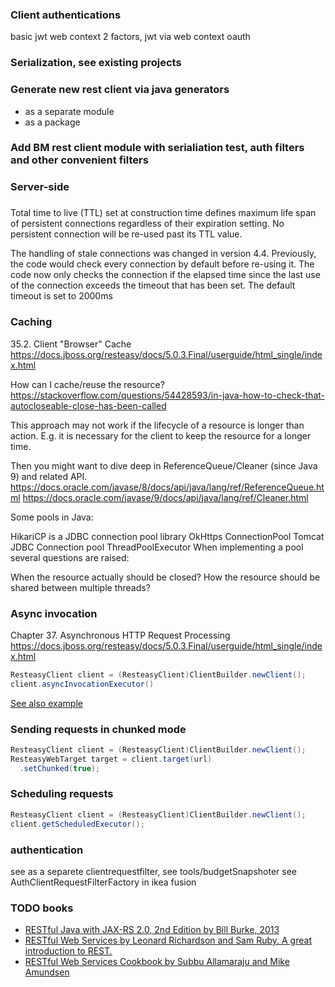 ### Client authentications

basic
jwt
web context
2 factors, jwt via web context
oauth

### Serialization, see existing projects

### Generate new rest client via java generators

- as a separate module
- as a package

###  Add BM rest client module with serialiation test, auth filters and other convenient filters

### Server-side

###
Total time to live (TTL) set at construction time defines maximum life span of persistent connections regardless of their expiration setting. No persistent connection will be re-used past its TTL value.

The handling of stale connections was changed in version 4.4. Previously, the code would check every connection by default before re-using it. The code now only checks the connection if the elapsed time since the last use of the connection exceeds the timeout that has been set. The default timeout is set to 2000ms

### Caching

35.2. Client "Browser" Cache
https://docs.jboss.org/resteasy/docs/5.0.3.Final/userguide/html_single/index.html

How can I cache/reuse the resource?
https://stackoverflow.com/questions/54428593/in-java-how-to-check-that-autocloseable-close-has-been-called

This approach may not work if the lifecycle of a resource is longer than action. E.g. it is necessary for the client to keep the resource for a longer time.

Then you might want to dive deep in ReferenceQueue/Cleaner (since Java 9) and related API.
https://docs.oracle.com/javase/8/docs/api/java/lang/ref/ReferenceQueue.html
https://docs.oracle.com/javase/9/docs/api/java/lang/ref/Cleaner.html


Some pools in Java:

HikariCP is a JDBC connection pool library
OkHttps ConnectionPool
Tomcat JDBC Connection pool
ThreadPoolExecutor
When implementing a pool several questions are raised:

When the resource actually should be closed?
How the resource should be shared between multiple threads?

### Async invocation

Chapter 37. Asynchronous HTTP Request Processing
https://docs.jboss.org/resteasy/docs/5.0.3.Final/userguide/html_single/index.html

```java
ResteasyClient client = (ResteasyClient)ClientBuilder.newClient();
client.asyncInvocationExecutor()

```

[See also example](http://www.mastertheboss.com/jboss-frameworks/resteasy/resteasy-client-api-tutorial/)

### Sending requests in chunked mode
```java
ResteasyClient client = (ResteasyClient)ClientBuilder.newClient();
ResteasyWebTarget target = client.target(url)
  .setChunked(true);
```

### Scheduling requests
```java
ResteasyClient client = (ResteasyClient)ClientBuilder.newClient();
client.getScheduledExecutor();
```

### authentication
see 
as a separete clientrequestfilter, see tools/budgetSnapshoter
see AuthClientRequestFilterFactory in ikea fusion

### TODO books
- [RESTful Java with JAX-RS 2.0, 2nd Edition by Bill Burke, 2013](https://www.oreilly.com/library/view/restful-java-with/9781449361433/)
- [RESTful Web Services by Leonard Richardson and Sam Ruby. A great introduction to REST.](https://www.oreilly.com/library/view/restful-web-services/9780596529260/)
- [RESTful Web Services Cookbook by Subbu Allamaraju and Mike Amundsen](https://www.oreilly.com/library/view/restful-web-services/9780596809140/)